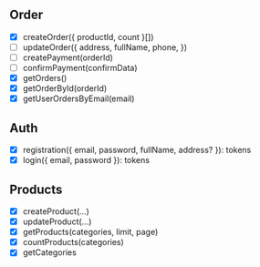 ## Order
- [x] createOrder({ productId, count }[])
- [ ] updateOrder({ address, fullName, phone, })
- [ ] createPayment(orderId)
- [ ] confirmPayment(confirmData)
- [x] getOrders()
- [x] getOrderById(orderId)
- [x] getUserOrdersByEmail(email)

## Auth
- [x] registration({ email, password, fullName, address? }): tokens
- [x] login({ email, password }): tokens

## Products
- [x] createProduct(...)
- [x] updateProduct(...)
- [x] getProducts(categories, limit, page)
- [x] countProducts(categories)
- [x] getCategories
